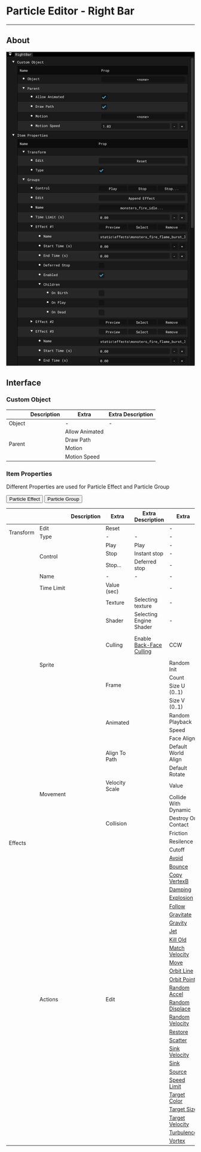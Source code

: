 # Particle Editor - Right Bar

___

## About

![alt text](../images/pe-right-bar.png)

## Interface

### Custom Object

<table><thead>
  <tr>
    <th></th>
    <th>Description</th>
    <th>Extra</th>
    <th>Extra Description</th>
  </tr></thead>
<tbody>
  <tr>
    <td>Object</td>
    <td></td>
    <td>-</td>
    <td>-</td>
  </tr>
  <tr>
    <td rowspan="4">Parent</td>
    <td rowspan="4"></td>
    <td>Allow Animated</td>
    <td></td>
  </tr>
  <tr>
    <td>Draw Path</td>
    <td></td>
  </tr>
  <tr>
    <td>Motion</td>
    <td></td>
  </tr>
  <tr>
    <td>Motion Speed</td>
    <td></td>
  </tr>
</tbody>
</table>

### Item Properties

Different Properties are used for Particle Effect and Particle Group

<div class="table-tabs">
  <div class="tab-buttons">
    <button class="tab-button active" onclick="openTable(event, 'ParticleEffect')">Particle Effect</button>
    <button class="tab-button" onclick="openTable(event, 'ParticleGroup')">Particle Group</button>
  </div>

<div id="ParticleEffect" class="tab-content" style="display: block;">
  <table>
    <thead>
      <tr>
        <th></th>
        <th></th>
        <th>Description</th>
        <th>Extra</th>
        <th>Extra Description</th>
        <th>Extra</th>
        <th>Extra Description</th>
      </tr></thead>
    <tbody>
      <tr>
        <td rowspan="2">Transform</td>
        <td>Edit</td>
        <td></td>
        <td>Reset</td>
        <td></td>
        <td>-</td>
        <td>-</td>
      </tr>
      <tr>
        <td>Type</td>
        <td></td>
        <td>-</td>
        <td>-</td>
        <td>-</td>
        <td>-</td>
      </tr>
      <tr>
        <td rowspan="51">Effects</td>
        <td rowspan="3">Control</td>
        <td rowspan="3"></td>
        <td>Play</td>
        <td>Play</td>
        <td>-</td>
        <td>-</td>
      </tr>
      <tr>
        <td>Stop</td>
        <td>Instant stop</td>
        <td>-</td>
        <td>-</td>
      </tr>
      <tr>
        <td>Stop...</td>
        <td>Deferred stop</td>
        <td>-</td>
        <td>-</td>
      </tr>
      <tr>
        <td>Name</td>
        <td></td>
        <td>-</td>
        <td>-</td>
        <td>-</td>
        <td>-</td>
      </tr>
      <tr>
        <td>Time Limit</td>
        <td></td>
        <td>Value (sec)</td>
        <td></td>
        <td>-</td>
        <td>-</td>
      </tr>
      <tr>
        <td rowspan="9">Sprite</td>
        <td rowspan="9"></td>
        <td>Texture</td>
        <td>Selecting texture</td>
        <td>-</td>
        <td>-</td>
      </tr>
      <tr>
        <td>Shader</td>
        <td>Selecting Engine Shader</td>
        <td>-</td>
        <td>-</td>
      </tr>
      <tr>
        <td>Culling</td>
        <td>Enable <a href="https://www.khronos.org/opengl/wiki/Face_Culling">Back-Face Culling</a></td>
        <td>CCW</td>
        <td>Enable <a href="https://www.khronos.org/opengl/wiki/Face_Culling">Counter-Clockwise Culling</a></td>
      </tr>
      <tr>
        <td rowspan="4">Frame</td>
        <td rowspan="4"></td>
        <td>Random Init</td>
        <td></td>
      </tr>
      <tr>
        <td>Count</td>
        <td></td>
      </tr>
      <tr>
        <td>Size U (0..1)</td>
        <td></td>
      </tr>
      <tr>
        <td>Size V (0..1)</td>
        <td></td>
      </tr>
      <tr>
        <td rowspan="2">Animated</td>
        <td rowspan="2"></td>
        <td>Random Playback</td>
        <td></td>
      </tr>
      <tr>
        <td>Speed</td>
        <td></td>
      </tr>
      <tr>
        <td rowspan="9">Movement</td>
        <td rowspan="9"></td>
        <td rowspan="3">Align To Path</td>
        <td rowspan="3"></td>
        <td>Face Align</td>
        <td></td>
      </tr>
      <tr>
        <td>Default World Align</td>
        <td></td>
      </tr>
      <tr>
        <td>Default Rotate</td>
        <td></td>
      </tr>
      <tr>
        <td>Velocity Scale</td>
        <td></td>
        <td>Value</td>
        <td></td>
      </tr>
      <tr>
        <td rowspan="5">Collision</td>
        <td rowspan="5"></td>
        <td>Collide With Dynamic</td>
        <td>Collide with Dynamic Objects</td>
      </tr>
      <tr>
        <td>Destroy On Contact</td>
        <td></td>
      </tr>
      <tr>
        <td>Friction</td>
        <td>Friction</td>
      </tr>
      <tr>
        <td>Resilence</td>
        <td></td>
      </tr>
      <tr>
        <td>Cutoff</td>
        <td></td>
      </tr>
      <tr>
        <td rowspan="28">Actions</td>
        <td rowspan="28"></td>
        <td rowspan="28">Edit</td>
        <td rowspan="28"></td>
        <td><a href="actions/avoid.md">Avoid</a></td>
        <td></td>
      </tr>
      <tr>
        <td><a href="actions/bounce.md">Bounce</a></td>
        <td></td>
      </tr>
      <tr>
        <td><a href="actions/copy-vertexb.md">Copy VertexB</a></td>
        <td></td>
      </tr>
      <tr>
        <td><a href="actions/damping.md">Damping</a></td>
        <td></td>
      </tr>
      <tr>
        <td><a href="actions/explosion.md">Explosion</a></td>
        <td></td>
      </tr>
      <tr>
        <td><a href="actions/follow.md">Follow</a></td>
        <td></td>
      </tr>
      <tr>
        <td><a href="actions/gravitate.md">Gravitate</a></td>
        <td></td>
      </tr>
      <tr>
        <td><a href="actions/gravity.md">Gravity</a></td>
        <td></td>
      </tr>
      <tr>
        <td><a href="actions/jet.md">Jet</a></td>
        <td></td>
      </tr>
      <tr>
        <td><a href="actions/kill-old.md">Kill Old</a></td>
        <td></td>
      </tr>
      <tr>
        <td><a href="actions/match-velocity.md">Match Velocity</a></td>
        <td></td>
      </tr>
      <tr>
        <td><a href="actions/move.md">Move</a></td>
        <td></td>
      </tr>
      <tr>
        <td><a href="actions/orbit-line.md">Orbit Line</a></td>
        <td></td>
      </tr>
      <tr>
        <td><a href="actions/orbit-point.md">Orbit Point</a></td>
        <td></td>
      </tr>
      <tr>
        <td><a href="actions/random-accel.md">Random Accel</a></td>
        <td></td>
      </tr>
      <tr>
        <td><a href="actions/random-displace.md">Random Displace</a></td>
        <td></td>
      </tr>
      <tr>
        <td><a href="actions/random-velocity.md">Random Velocity</a></td>
        <td></td>
      </tr>
      <tr>
        <td><a href="actions/restore.md">Restore</a></td>
        <td></td>
      </tr>
      <tr>
        <td><a href="actions/scatter.md">Scatter</a></td>
        <td></td>
      </tr>
      <tr>
        <td><a href="actions/sink-velocity.md">Sink Velocity</a></td>
        <td></td>
      </tr>
      <tr>
        <td><a href="actions/sink.md">Sink</a></td>
        <td></td>
      </tr>
      <tr>
        <td><a href="actions/source.md">Source</a></td>
        <td></td>
      </tr>
      <tr>
        <td><a href="actions/speed-limit.md">Speed Limit</a></td>
        <td></td>
      </tr>
      <tr>
        <td><a href="actions/target-color.md">Target Color</a></td>
        <td></td>
      </tr>
      <tr>
        <td><a href="actions/target-size.md">Target Size</a></td>
        <td></td>
      </tr>
      <tr>
        <td><a href="actions/target-velocity.md">Target Velocity</a></td>
        <td></td>
      </tr>
      <tr>
        <td><a href="actions/turbulence.md">Turbulence</a></td>
        <td></td>
      </tr>
      <tr>
        <td><a href="actions/vortex.md">Vortex</a></td>
        <td></td>
      </tr>
    </tbody>
  </table>
</div>

<div id="ParticleGroup" class="tab-content" style="display: none;">
  <table>
    <thead>
      <tr>
        <th></th>
        <th></th>
        <th>Description</th>
        <th>Extra</th>
        <th>Extra Description</th>
        <th>Extra</th>
        <th>Extra Description</th>
        <th>Extra</th>
        <th>Extra Description</th>
      </tr></thead>
    <tbody>
      <tr>
        <td rowspan="2">Transform</td>
        <td>Edit</td>
        <td></td>
        <td>Reset</td>
        <td></td>
        <td>-</td>
        <td>-</td>
        <td>-</td>
        <td>-</td>
      </tr>
      <tr>
        <td>Type</td>
        <td></td>
        <td>-</td>
        <td>-</td>
        <td>-</td>
        <td>-</td>
        <td>-</td>
        <td>-</td>
      </tr>
      <tr>
        <td rowspan="18">Groups</td>
        <td rowspan="3">Control</td>
        <td rowspan="3"></td>
        <td>Play</td>
        <td>Play</td>
        <td>-</td>
        <td>-</td>
        <td>-</td>
        <td>-</td>
      </tr>
      <tr>
        <td>Stop</td>
        <td>Instant stop</td>
        <td>-</td>
        <td>-</td>
        <td>-</td>
        <td>-</td>
      </tr>
      <tr>
        <td>Stop...</td>
        <td>Deferred stop</td>
        <td>-</td>
        <td>-</td>
        <td>-</td>
        <td>-</td>
      </tr>
      <tr>
        <td>Edit</td>
        <td></td>
        <td>Append Effect</td>
        <td>Add Particle Effect</td>
        <td>-</td>
        <td>-</td>
        <td>-</td>
        <td>-</td>
      </tr>
      <tr>
        <td>Name</td>
        <td></td>
        <td></td>
        <td></td>
        <td>-</td>
        <td>-</td>
        <td>-</td>
        <td>-</td>
      </tr>
      <tr>
        <td>Time Limit (s)</td>
        <td></td>
        <td></td>
        <td></td>
        <td>-</td>
        <td>-</td>
        <td>-</td>
        <td>-</td>
      </tr>
      <tr>
        <td rowspan="12">Effect</td>
        <td rowspan="12"></td>
        <td>Preview</td>
        <td>Preview Particle Effect</td>
        <td>-</td>
        <td>-</td>
        <td>-</td>
        <td>-</td>
      </tr>
      <tr>
        <td>Select</td>
        <td></td>
        <td>-</td>
        <td>-</td>
        <td>-</td>
        <td>-</td>
      </tr>
      <tr>
        <td>Remove</td>
        <td></td>
        <td>-</td>
        <td>-</td>
        <td>-</td>
        <td>-</td>
      </tr>
      <tr>
        <td>Name</td>
        <td></td>
        <td>-</td>
        <td>-</td>
        <td>-</td>
        <td>-</td>
      </tr>
      <tr>
        <td>Start Time</td>
        <td></td>
        <td>-</td>
        <td>-</td>
        <td>-</td>
        <td>-</td>
      </tr>
      <tr>
        <td>End Time</td>
        <td></td>
        <td>-</td>
        <td>-</td>
        <td>-</td>
        <td>-</td>
      </tr>
      <tr>
        <td>Deferred Stop</td>
        <td></td>
        <td>-</td>
        <td>-</td>
        <td>-</td>
        <td>-</td>
      </tr>
      <tr>
        <td>Enabled</td>
        <td></td>
        <td>-</td>
        <td>-</td>
        <td>-</td>
        <td>-</td>
      </tr>
      <tr>
        <td rowspan="4">Children</td>
        <td rowspan="4"></td>
        <td>On Birth</td>
        <td></td>
        <td>Effect Name</td>
        <td></td>
      </tr>
      <tr>
        <td rowspan="2">On Play</td>
        <td rowspan="2"></td>
        <td>Effect Name</td>
        <td></td>
      </tr>
      <tr>
        <td>Play After Stop</td>
        <td></td>
      </tr>
      <tr>
        <td>On Dead</td>
        <td></td>
        <td>Effect Name</td>
        <td></td>
      </tr>
    </tbody>
  </table>
</div>
